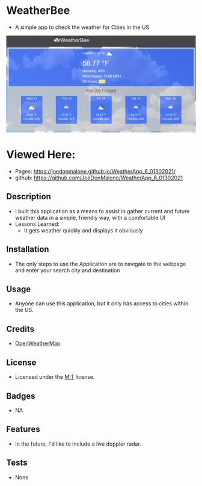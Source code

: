# WeatherBee
- A simple app to check the weather for Cities in the US

![Example screenshot](./Assets/Images/Readme_capture.JPG
)

# Viewed Here:
- Pages: https://joedonmalone.github.io/WeatherApp_6_01302021/
- github: https://github.com/JoeDonMalone/WeatherApp_6_01302021

## Description
- I built this application as a means to assist in gather current and future weather data in a simple, friendly way, with a comfortable UI
- Lessons Learned:
  * It gets weather quickly and displays it obviously
## Installation
- The only steps to use the Application are to navigate to the webpage and enter your search city and destination
## Usage
 - Anyone can use this application, but it only has access to cities within the US.
## Credits
 - [OpenWeatherMap](https://www.openweathermap.org/api)
## License
 - Licensed under the [MIT](./Assets/license.txt) license.
## Badges
 - NA
## Features
 - In the future, I'd like to include a live doppler radar.
## Tests
 - None
